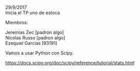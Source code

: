 29/9/2017<br />
Inicia el TP uno de estoca<br />

Miembros:<br />

Jeremias Zec [padron algo]<br />
Nicolas Russo [padron algo]<br />
Ezequiel Garcias [93191]<br />

Vamos a usar Python con Scipy.<br />

https://docs.scipy.org/doc/scipy/reference/tutorial/stats.html
